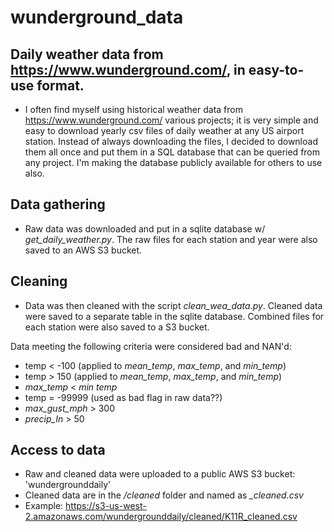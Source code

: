 # wunderground_data

## Daily weather data from <https://www.wunderground.com/>, in easy-to-use format.

- I often find myself using historical weather data from <https://www.wunderground.com/> various projects; it is very simple and easy to download yearly csv files of daily weather at any US airport station. Instead of always downloading the files, I decided to download them all once and put them in a SQL database that can be queried from any project. I'm making the database publicly available for others to use also.

## Data gathering
- Raw data was downloaded and put in a sqlite database w/ *get_daily_weather.py*. The raw files for each station and year were also saved to an AWS S3 bucket.


## Cleaning

- Data was then cleaned with the script *clean_wea_data.py*. Cleaned data were saved to a separate table in the sqlite database. Combined files for each station were also saved to a S3 bucket.

Data meeting the following criteria were considered bad and NAN'd:
- temp < -100 (applied to *mean_temp*, *max_temp*, and *min_temp*)
- temp > 150 (applied to *mean_temp*, *max_temp*, and *min_temp*)
- *max_temp* < *min temp*
- temp = -99999 (used as bad flag in raw data??)
- *max_gust_mph* > 300
- *precip_In* > 50

## Access to data
- Raw and cleaned data were uploaded to a public AWS S3 bucket: 'wundergrounddaily'
- Cleaned data are in the */cleaned* folder and named as *<station>_cleaned.csv*
- Example: https://s3-us-west-2.amazonaws.com/wundergrounddaily/cleaned/K11R_cleaned.csv

